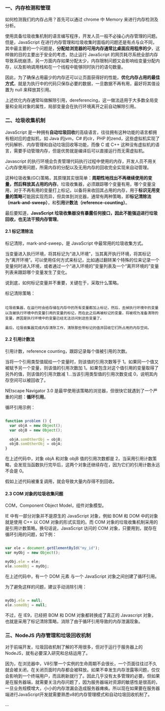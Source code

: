 ### 一、内存检测和管理

如何检测我们的内存占用？首先可以通过 chrome 中 Memory 来进行内存检测及分析。

使用具备垃圾收集机制的语言编写程序，开发人员一般不必操心内存管理的问题。但是，JavaScript 在进行内存管理和垃圾收集时面临的问题还是有点与众不同，其中最主要的一个问题是，**分配给浏览器的可用内存通常比桌面应用程序的少**，这样做的目的主要出于安全的考虑，防止运行 JavaScript 的网页耗尽系统全部内存导致系统崩溃，另一方面内存如果分配太少，内存限制问题又会影响给变量分配内存，以及影响调用栈和在一个线程中能够同时执行的语句数量。

因此，为了确保占用最少的内存还可以让页面获得好的性能，**优化内存占用的最佳方式**，就是为执行中的代码只保存必要的数据，一旦数据不再有用，最好将其值设置为 null 来释放其引用。

上述优化内存通常叫做解除引用，dereferencing，这一做法适用于大多数全局变量和全局对象的属性，局部变量会在执行环境离开之前自动解除引用。


### 二、垃圾收集机制

JavaScript 是一种拥有**自动垃圾回收**的高级语言，往往拥有这种功能的语言都拥有相对应的虚拟机，如 Java 的jvm，C# 的clr，PHP 的zend，这些虚拟机实现了代码解析、内存管理和自动垃圾回收等功能，而像 C 或 C++ 这种没有虚拟机的语言，需要手动管理内存，但是优势就是编译后可以直接运行而无需虚拟机。

Javascript 的执行环境会负责管理代码执行过程中使用的内存，开发人员不用关心内存使用问题，所需内存的分配以及无用内存的回收完全实现来自动管理。

这种垃圾收集(GC)策略，其原理其实很简单：**周期性地找出不再继续使用的变量，然后释放其占用的内存**。垃圾收集器，必须跟踪哪个变量有用，哪个变量没用，对于不再有用的变量打上标记，以备将来收回其占用的内存，用于**标识无用变量的策略**可能因实现而异，但具体到浏览器，通常有两种策略，即**标记清除法（mark-and-sweep）**，和**引用计数法（reference-counting）**。

最后要知道，**JavaScript 垃圾收集器没有暴露任何接口，因此不能强迫进行垃圾回收，也无法干预内存管理**。


#### 2.1 标记清除法

标记清除，mark-and-sweep，是 JavaScript 中最常用的垃圾收集方式。

当变量进入执行环境，将其标记为“进入环境”，当其离开执行环境，将其标记为“离开环境”。可以使用任何方式来标记，比如通过翻转某个特殊的位来记录一个变量何时进入环境，或者通过一个“进入环境的”变量列表及一个“离开环境的”变量列表来跟踪哪个变量发生了变化。

说到底，如何标记变量并不重要，关键在于，采取什么策略。

标记清除策略：

```

垃圾收集器，在运行时会给存储在内存中的所有变量都加上标记，然后，去掉执行环境中的变量以及被执行环境中的变量引用的变量的标记，而在此之后再被标记的变量，将被视为准备清除的变量，原因是执行环境中的变量已经无法访问到这些变量了。

最后，垃圾收集器完成内存清除工作，清除那些带标记的值并回收它们所占用的内存空间。

```


#### 2.2 引用计数法

引用计数，reference counting，跟踪记录每个值被引用的次数。

当将一个引用类型值赋给一个变量时，则该值的引用次数等于 1。如果同一个值又被赋予另一个变量，则该值的引用次数加 1。如果包含对这个值引用的变量取得了另外的值，则该值的引用次数减 1...当该引用类型值的引用次数变成 0，说明其内存空间可以被回收了。

NEtscape Navigator 3.0 是最早使用该策略的浏览器，但很快它就遇到了一个严重的问题：**循环引用**。

循环引用示例：

```javascript

function problem () {
  var objA = new Object();
  var objB = new Object();
  
  objA.somOtherObj = objB;
  objB.somOtherObj = objA;
}

```

在上述代码中，对象 objA 和对象 objB 值的引用次数都是 2，当采用引用计数策略，会发现当函数执行完毕后，这两个对象还继续存在，因为它们的引用计数永远不会是 0。

假如上述代码被重复调用，就会导致大量内存得不到回收。


#### 2.3 COM 对象的垃圾收集问题

COM，Component Object Model，组件对象模型。

IE 中有一部分对象并不是原生的 JavaScript 对象，例如 BOM 和 DOM 中的对象就是使用 C++ 以 COM 对象的形式实现的。而 COM 对象的垃圾收集机制采用的是引用计数策略。换句话说，JavaScript 访问的 COM 对象，只要用到，就存在循环引用的问题，如下例：

```javascript

var ele = document.getElementById("my_id");
var myObj = new Object();

myObj.ele = ele;
ele.someObj = myObj;

```

在上述代码中，有一个 DOM 元素 与一个 JavaScript 对象之间创建了循环引用。

为了避免这样的问题，建议手动消除引用：

```javascript

myObj.ele = null;
ele.someObj = null;

```


不过，在 IE9，已经把 BOM 和 DOM 对象都转换成了真正的 Javascript 对象，也就是采用了标记清除策略，消除了由于循环引用导致的内存泄漏现象。


### 三、NodeJS 内存管理和垃圾回收机制

对于前端开发，垃圾回收机制了解的不用很多，但对于运行于服务器上的NodeJS，就有必要深入研究和总结运用了。

因为，在浏览器中，V8引擎一个实例的生命周期不会很长，一个页面往往过不久就会被关闭，在关闭页面时内存都会被释放。如果不幸发生内存泄露等问题，仅仅会影响到一个终端用户，而且刷新就行了。因此几乎没有太多管理的必要。但如果是在服务器端，就需要关注内存问题了，因为服务器端对资源的敏感性是很高的，一旦业务规模增大，小小的内存泄漏会造成服务器瘫痪。所以现在如果要在服务器端进行JavaScript开发就需要熟悉v8的内存管理模式和自动垃圾回收机制了。

...
